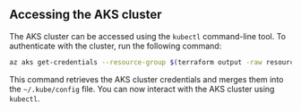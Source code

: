 ## Accessing the AKS cluster

The AKS cluster can be accessed using the `kubectl` command-line tool. To authenticate with the cluster, run the following command:

```sh
az aks get-credentials --resource-group $(terraform output -raw resource_group_name) --name $(terraform output -json aks_cluster | jq -r '.name')
```

This command retrieves the AKS cluster credentials and merges them into the `~/.kube/config` file. You can now interact with the AKS cluster using `kubectl`.
